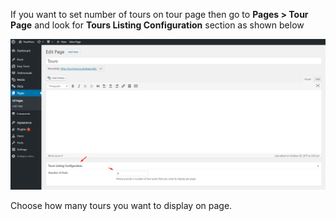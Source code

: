 If you want to set number of tours on tour page then go to **Pages > Tour Page** and look for **Tours Listing Configuration** section as shown below

![img](../../img/number-of-tours.png)

Choose how many tours you want to display on page.

